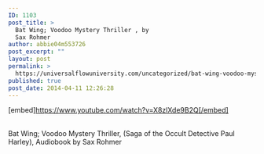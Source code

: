 ```yaml
---
ID: 1103
post_title: >
  Bat Wing; Voodoo Mystery Thriller , by
  Sax Rohmer
author: abbie04m553726
post_excerpt: ""
layout: post
permalink: >
  https://universalflowuniversity.com/uncategorized/bat-wing-voodoo-mystery-thriller-by-sax-rohmer/
published: true
post_date: 2014-04-11 12:26:28
---
```

[embed]https://www.youtube.com/watch?v=X8zlXde9B2Q[/embed]</br></br>
<p>Bat Wing; Voodoo Mystery Thriller, (Saga of the Occult Detective Paul Harley), Audiobook by Sax Rohmer</p>